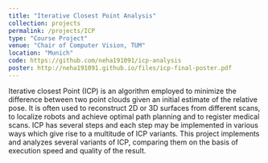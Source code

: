 ```yaml
---
title: "Iterative Closest Point Analysis"
collection: projects
permalink: /projects/ICP
type: "Course Project"
venue: "Chair of Computer Vision, TUM"
location: "Munich"
code: https://github.com/neha191091/icp-analysis
poster: http://neha191091.github.io/files/icp-final-poster.pdf
---
```


Iterative closest Point (ICP) is an algorithm employed to minimize the difference between
two point clouds given an initial estimate of the relative pose. It is often used to reconstruct
2D or 3D surfaces from different scans, to localize robots and achieve optimal path
planning and to register medical scans. ICP has several steps and each step may be
implemented in various ways which give rise to a multitude of ICP variants. This project
implements and analyzes several variants of ICP, comparing them on the basis of
execution speed and quality of the result.